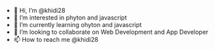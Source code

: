 - 👋 Hi, I’m @khidi28
- 👀 I’m interested in phyton and javascript
- 🌱 I’m currently learning ohyton and javascript
- 💞️ I’m looking to collaborate on Web Development and App Developer
- 📫 How to reach me @khidi28

<!---
khidi28/khidi28 is a ✨ special ✨ repository because its `README.md` (this file) appears on your GitHub profile.
You can click the Preview link to take a look at your changes.
--->
